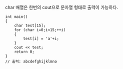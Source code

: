 char 배열은 한번의 cout으로 문자열 형태로 출력이 가능하다.
```
int main()
{
    char test[15];
    for (char i=0;i<15;++i)
    {
        test[i] = 'a'+i;
    }
    cout << test;
    return 0;
}
// 출력: abcdefghijklmno
```
